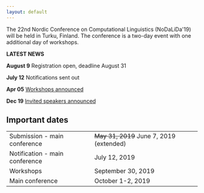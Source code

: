 ```yaml
---
layout: default
---
```


The 22nd Nordic Conference on Computational Linguistics (NoDaLiDa'19) will be held in Turku, Finland. The conference is a two-day event with one additional day of workshops.

<!-- Box -->
<div class="box">
  <p><b>LATEST NEWS</b></p>
  <p><b>August 9</b> Registration open, deadline August 31</p>
  <p><b>July 12</b> Notifications sent out</p>
  <p><b>Apr 05</b> <a href="workshops.html">Workshops announced</a></p>
  <p><b>Dec 19</b>  <a href="invited_speakers.html"> Invited speakers announced </a></p>
</div>

## Important dates <a id="dates"></a>

<div class="table-wrapper">
  <table>
    <tbody>
      <tr><td>Submission - main conference</td> <td> <s>May 31, 2019</s> June 7, 2019 (extended) </td></tr>
      <tr><td>Notification - main conference</td> <td> July 12, 2019 </td></tr>
      <tr><td>Workshops</td> <td> September 30, 2019 </td></tr>
      <tr><td>Main conference</td> <td> October 1-2, 2019 </td></tr>
    </tbody>
  </table>
</div>
